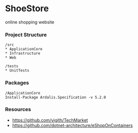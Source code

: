 # ShoeStore

online shopping website

### Project Structure
```
/src
* ApplicationCore
* Infrastructure
* Web

/tests
* UnitTests
```

### Packages

```
/ApplicationCore
Install-Package Ardalis.Specification -v 5.2.0 
```

### Resources

* https://github.com/yigith/TechMarket
* https://github.com/dotnet-architecture/eShopOnContainers